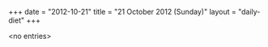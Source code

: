 +++
date = "2012-10-21"
title = "21 October 2012 (Sunday)"
layout = "daily-diet"
+++


\<no entries\>
